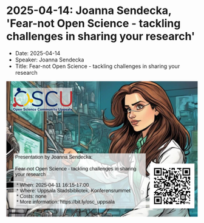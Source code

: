 # 2025-04-14: Joanna Sendecka, 'Fear-not Open Science - tackling challenges in sharing your research'

- Date: 2025-04-14
- Speaker: Joanna Sendecka
- Title: Fear-not Open Science - tackling challenges in sharing your research

![Joanna Sendecka](poster.jpg)
